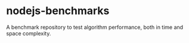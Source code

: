 # nodejs-benchmarks
A benchmark repository to test algorithm performance, both in time and space complexity.

